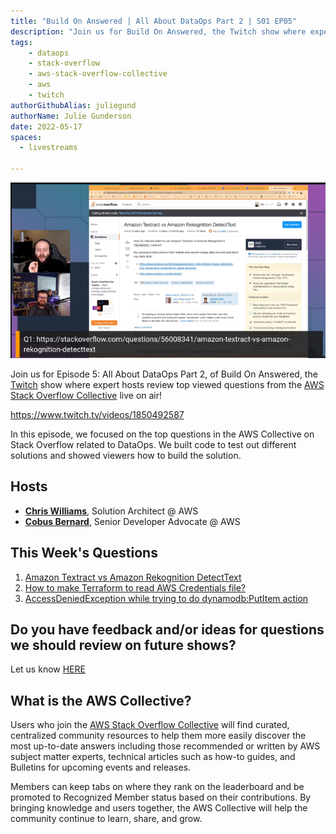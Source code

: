 ```yaml
---
title: "Build On Answered | All About DataOps Part 2 | S01 EP05"
description: "Join us for Build On Answered, the Twitch show where expert hosts review top viewed questions from the AWS Stack Overflow Collective live on air!"
tags:
    - dataops
    - stack-overflow
    - aws-stack-overflow-collective
    - aws
    - twitch
authorGithubAlias: juliegund
authorName: Julie Gunderson
date: 2022-05-17
spaces:
  - livestreams
    
---
```

![Streaming session with Chris and Cobus with a shared browser tab showing a Stack Overflow question](images/ep05_image_2.png)

Join us for  Episode 5: All About DataOps Part 2, of Build On Answered, the [Twitch](https://twitch.tv/aws) show where expert hosts review top viewed questions from the [AWS Stack Overflow Collective](https://stackoverflow.com/collectives/aws) live on air!

https://www.twitch.tv/videos/1850492587

In this episode, we focused on the top questions in the AWS Collective on Stack Overflow related to DataOps. We built code to test out different solutions and showed viewers how to build the solution.

## Hosts

* [**Chris Williams**](https://www.linkedin.com/in/the-devops-guy/), Solution Architect @ AWS
* [**Cobus Bernard**](https://twitter.com/cobusbernard), Senior Developer Advocate @ AWS

## This Week's Questions

1. [Amazon Textract vs Amazon Rekognition DetectText](https://stackoverflow.com/questions/56008341/amazon-textract-vs-amazon-rekognition-detecttext)
2. [How to make Terraform to read AWS Credentials file?](https://stackoverflow.com/questions/64124063/how-to-make-terraform-to-read-aws-credentials-file)
3. [AccessDeniedException while trying to do dynamodb:PutItem action](https://stackoverflow.com/questions/72548506/accessdeniedexception-while-trying-to-do-dynamodbputitem-action)

## Do you have feedback and/or ideas for questions we should review on future shows?

Let us know [HERE](https://www.pulse.aws/survey/B1J8HOF5)


## What is the AWS Collective?

Users who join the [AWS Stack Overflow Collective](https://stackoverflow.com/collectives/aws) will find curated, centralized community resources to help them more easily discover the most up-to-date answers including those recommended or written by AWS subject matter experts, technical articles such as how-to guides, and Bulletins for upcoming events and releases. 

Members can keep tabs on where they rank on the leaderboard and be promoted to Recognized Member status based on their contributions. By bringing knowledge and users together, the AWS Collective will help the community continue to learn, share, and grow.


